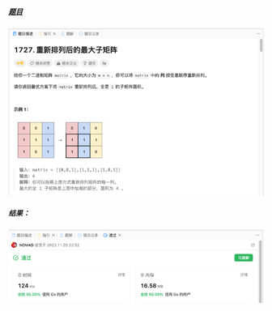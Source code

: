 ##### [题目](https://leetcode.cn/problems/largest-submatrix-with-rearrangements/description/)
![pic](img.png)
##### 结果：
![pic](result.png)